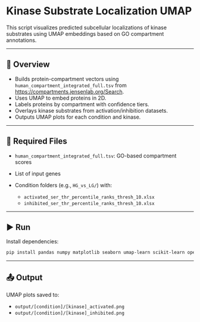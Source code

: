 # Kinase Substrate Localization UMAP

This script visualizes predicted subcellular localizations of kinase substrates using UMAP embeddings based on GO compartment annotations.

---

## 🔧 Overview

* Builds protein-compartment vectors using `human_compartment_integrated_full.tsv` from https://compartments.jensenlab.org/Search.
* Uses UMAP to embed proteins in 2D.
* Labels proteins by compartment with confidence tiers.
* Overlays kinase substrates from activation/inhibition datasets.
* Outputs UMAP plots for each condition and kinase.

---

## 📁 Required Files

* `human_compartment_integrated_full.tsv`: GO-based compartment scores
* List of input genes
* Condition folders (e.g., `HG_vs_LG/`) with:

  * `activated_ser_thr_percentile_ranks_thresh_10.xlsx`
  * `inhibited_ser_thr_percentile_ranks_thresh_10.xlsx`

---

## ▶️ Run

Install dependencies:

```bash
pip install pandas numpy matplotlib seaborn umap-learn scikit-learn openpyxl
```
---

## 📤 Output

UMAP plots saved to:

* `output/[condition]/[kinase]_activated.png`
* `output/[condition]/[kinase]_inhibited.png`

